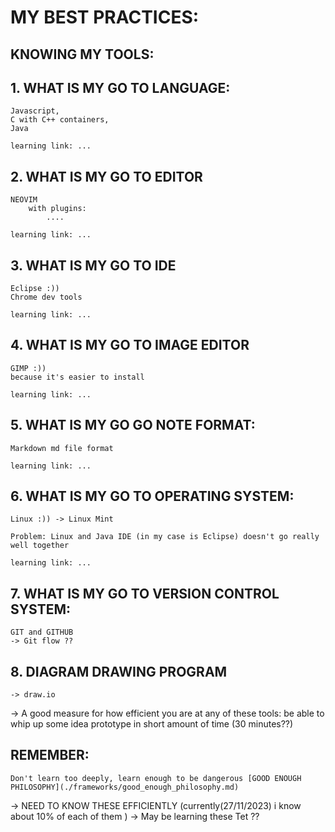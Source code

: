 # MY BEST PRACTICES: 

## KNOWING MY TOOLS: 
## 1. WHAT IS MY GO TO LANGUAGE: 
    Javascript,  
    C with C++ containers, 
    Java 

    learning link: ... 

## 2. WHAT IS MY GO TO EDITOR 
    NEOVIM
        with plugins: 
            .... 

    learning link: ... 

## 3. WHAT IS MY GO TO IDE
    Eclipse :)) 
    Chrome dev tools 

    learning link: ... 


## 4. WHAT IS MY GO TO IMAGE EDITOR 
    GIMP :))
    because it's easier to install 

    learning link: ... 

## 5. WHAT IS MY GO GO NOTE FORMAT: 
    Markdown md file format

    learning link: ... 

## 6. WHAT IS MY GO TO OPERATING SYSTEM: 
    Linux :)) -> Linux Mint 

    Problem: Linux and Java IDE (in my case is Eclipse) doesn't go really well together  

    learning link: ... 

## 7. WHAT IS MY GO TO VERSION CONTROL SYSTEM: 
    GIT and GITHUB
    -> Git flow ?? 

## 8. DIAGRAM DRAWING PROGRAM
    -> draw.io 



-> A good measure for how efficient you are at any of these tools: 
    be able to whip up some idea prototype in short amount of time (30 minutes??)

## REMEMBER: 
    Don't learn too deeply, learn enough to be dangerous [GOOD ENOUGH PHILOSOPHY](./frameworks/good_enough_philosophy.md)

-> NEED TO KNOW THESE EFFICIENTLY (currently(27/11/2023) i know about 10% of each of them ) 
    -> May be learning these Tet ?? 
